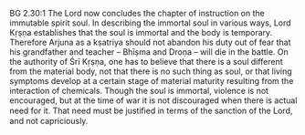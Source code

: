 BG 2.30:1	The Lord now concludes the chapter of instruction on the immutable spirit soul. In describing the immortal soul in various ways, Lord Kṛṣṇa establishes that the soul is immortal and the body is temporary. Therefore Arjuna as a kṣatriya should not abandon his duty out of fear that his grandfather and teacher – Bhīṣma and Droṇa – will die in the battle. On the authority of Śrī Kṛṣṇa, one has to believe that there is a soul different from the material body, not that there is no such thing as soul, or that living symptoms develop at a certain stage of material maturity resulting from the interaction of chemicals. Though the soul is immortal, violence is not encouraged, but at the time of war it is not discouraged when there is actual need for it. That need must be justiﬁed in terms of the sanction of the Lord, and not capriciously.